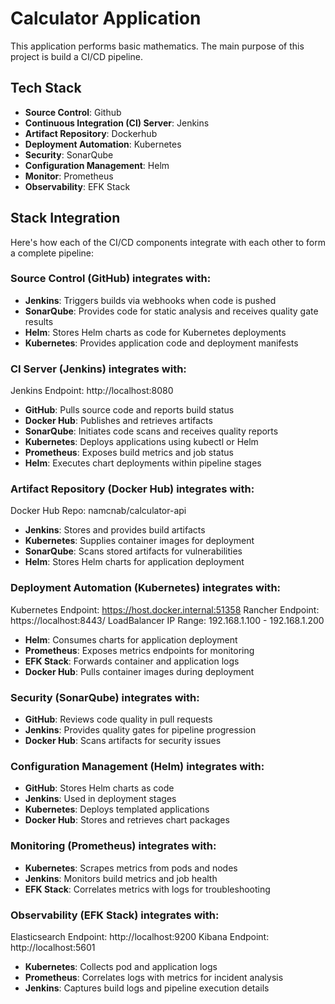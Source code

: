 # Calculator Application

This application performs basic mathematics. The main purpose of this project is build a CI/CD pipeline.

## Tech Stack

- **Source Control**: Github
- **Continuous Integration (CI) Server**: Jenkins
- **Artifact Repository**: Dockerhub
- **Deployment Automation**: Kubernetes
- **Security**: SonarQube
- **Configuration Management**: Helm
- **Monitor**: Prometheus
- **Observability**: EFK Stack

## Stack Integration

Here's how each of the CI/CD components integrate with each other to form a complete pipeline:

### Source Control (GitHub) integrates with:

- **Jenkins**: Triggers builds via webhooks when code is pushed
- **SonarQube**: Provides code for static analysis and receives quality gate results
- **Helm**: Stores Helm charts as code for Kubernetes deployments
- **Kubernetes**: Provides application code and deployment manifests

### CI Server (Jenkins) integrates with:

Jenkins Endpoint: http://localhost:8080

- **GitHub**: Pulls source code and reports build status
- **Docker Hub**: Publishes and retrieves artifacts
- **SonarQube**: Initiates code scans and receives quality reports
- **Kubernetes**: Deploys applications using kubectl or Helm
- **Prometheus**: Exposes build metrics and job status
- **Helm**: Executes chart deployments within pipeline stages

### Artifact Repository (Docker Hub) integrates with:

Docker Hub Repo: namcnab/calculator-api

- **Jenkins**: Stores and provides build artifacts
- **Kubernetes**: Supplies container images for deployment
- **SonarQube**: Scans stored artifacts for vulnerabilities
- **Helm**: Stores Helm charts for application deployment

### Deployment Automation (Kubernetes) integrates with:

Kubernetes Endpoint: https://host.docker.internal:51358
Rancher Endpoint: https://localhost:8443/
LoadBalancer IP Range: 192.168.1.100 - 192.168.1.200

- **Helm**: Consumes charts for application deployment
- **Prometheus**: Exposes metrics endpoints for monitoring
- **EFK Stack**: Forwards container and application logs
- **Docker Hub**: Pulls container images during deployment

### Security (SonarQube) integrates with:

- **GitHub**: Reviews code quality in pull requests
- **Jenkins**: Provides quality gates for pipeline progression
- **Docker Hub**: Scans artifacts for security issues

### Configuration Management (Helm) integrates with:

- **GitHub**: Stores Helm charts as code
- **Jenkins**: Used in deployment stages
- **Kubernetes**: Deploys templated applications
- **Docker Hub**: Stores and retrieves chart packages

### Monitoring (Prometheus) integrates with:

- **Kubernetes**: Scrapes metrics from pods and nodes
- **Jenkins**: Monitors build metrics and job health
- **EFK Stack**: Correlates metrics with logs for troubleshooting

### Observability (EFK Stack) integrates with:

Elasticsearch Endpoint: http://localhost:9200
Kibana Endpoint: http://localhost:5601

- **Kubernetes**: Collects pod and application logs
- **Prometheus**: Correlates logs with metrics for incident analysis
- **Jenkins**: Captures build logs and pipeline execution details
